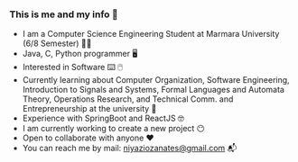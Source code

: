 ### This is me and my info :crossed_fingers:

- I am a Computer Science Engineering Student at Marmara University (6/8 Semester) :student:
- Java, C, Python programmer :desktop_computer:
- Interested in Software :keyboard: :computer_mouse:
- Currently learning about Computer Organization, Software Engineering, Introduction to Signals and Systems, Formal Languages and Automata Theory, Operations Research, and Technical Comm. and Entrepreneurship at the university :open_book:
- Experience with SpringBoot and ReactJS 🤓
- I am currently working to create a new project :no_mouth:
- Open to collaborate with anyone :hearts:
- You can reach me by mail: niyaziozanates@gmail.com 📬
